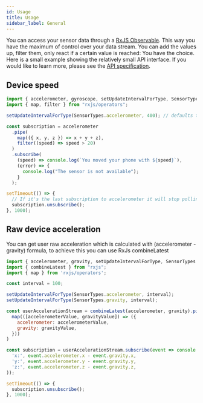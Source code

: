 ```yaml
---
id: Usage
title: Usage
sidebar_label: General
---
```


You can access your sensor data through a [RxJS Observable](http://reactivex.io/rxjs/class/es6/Observable.js~Observable.html). This way you have the maximum of control over your data stream. You can add the values up, filter them, only react if a certain value is reached: You have the choice. Here is a small example showing the relatively small API interface. If you would like to learn more, please see the [API specification](/docs/API.html).


## Device speed

```javascript
import { accelerometer, gyroscope, setUpdateIntervalForType, SensorTypes } from "react-native-sensors";
import { map, filter } from "rxjs/operators";

setUpdateIntervalForType(SensorTypes.accelerometer, 400); // defaults to 100ms

const subscription = accelerometer
  .pipe(
    map(({ x, y, z }) => x + y + z),
    filter((speed) => speed > 20)
  )
  .subscribe(
    (speed) => console.log(`You moved your phone with ${speed}`),
    (error) => {
      console.log("The sensor is not available");
    }
  );

setTimeout(() => {
  // If it's the last subscription to accelerometer it will stop polling in the native API
  subscription.unsubscribe();
}, 1000);
```

## Raw device acceleration

You can get user raw acceleration which is calculated with (accelerometer - gravity) formula, to achieve this you can use RxJs combineLatest

```javascript
import { accelerometer, gravity, setUpdateIntervalForType, SensorTypes } from "react-native-sensors";
import { combineLatest } from "rxjs";
import { map } from 'rxjs/operators';

const interval = 100;

setUpdateIntervalForType(SensorTypes.accelerometer, interval);
setUpdateIntervalForType(SensorTypes.gravity, interval);

const userAccelerationStream = combineLatest(accelerometer, gravity).pipe(
  map(([accelerometerValue, gravityValue]) => ({
    accelerometer: accelerometerValue,
    gravity: gravityValue,
  }))
)

const subscription = userAccelerationStream.subscribe(event => console.log(
  'x:', event.accelerometer.x - event.gravity.x,
  'y:', event.accelerometer.y - event.gravity.y,
  'z:', event.accelerometer.z - event.gravity.z,
));

setTimeout(() => {
  subscription.unsubscribe();
}, 1000);
```


